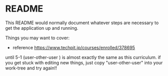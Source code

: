 # README

This README would normally document whatever steps are necessary to get the
application up and running.

Things you may want to cover:

- reference
  https://www.techpit.jp/courses/enrolled/378695

until 5-1 (user-other-user ) is almost exactly the same as this curriculum.
if you get stuck with editing new things, just copy "user-other-user" into your work-tree and try again!!
